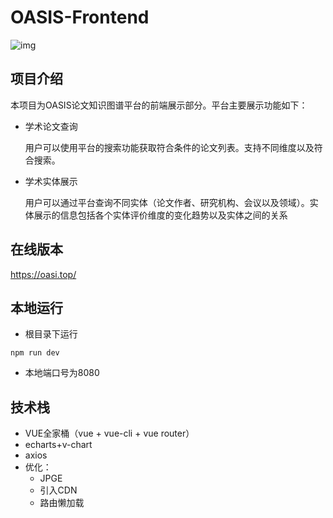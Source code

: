 # OASIS-Frontend

![img](https://camo.githubusercontent.com/9eb24cf62518a6f0be1ee2094b7e80b5ef853995/68747470733a2f2f692e6c6f6c692e6e65742f323032302f30342f30362f47316251434d69707a7658787253712e706e67)

## 项目介绍

本项目为OASIS论文知识图谱平台的前端展示部分。平台主要展示功能如下：

- 学术论文查询

  用户可以使用平台的搜索功能获取符合条件的论文列表。支持不同维度以及符合搜索。

- 学术实体展示

  用户可以通过平台查询不同实体（论文作者、研究机构、会议以及领域）。实体展示的信息包括各个实体评价维度的变化趋势以及实体之间的关系

## 在线版本

https://oasi.top/

## 本地运行

- 根目录下运行

```
npm run dev
```

- 本地端口号为8080

## 技术栈

- VUE全家桶（vue + vue-cli + vue router）
- echarts+v-chart
- axios
- 优化：
  - JPGE
  - 引入CDN
  - 路由懒加载